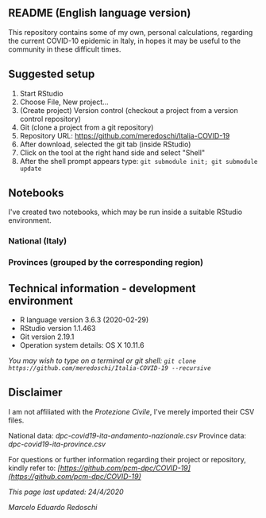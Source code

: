 ## README (English language version)

This repository contains some of my own, personal calculations, regarding the current COVID-10 epidemic in Italy,
in hopes it may be useful to the community in these difficult times.

## Suggested setup

1. Start RStudio
2. Choose File, New project...
3. (Create project) Version control (checkout a project from a version control repository)
4. Git (clone a project from a git repository)
5. Repository URL: https://github.com/meredoschi/Italia-COVID-19
6. After download, selected the git tab (inside RStudio)
7. Click on the tool at the right hand side and select "Shell"
8. After the shell prompt appears type: `git submodule init; git submodule update`

## Notebooks

I've created two notebooks, which may be run inside a suitable RStudio environment.

### National (Italy)

### Provinces (grouped by the corresponding region)

## Technical information - development environment

- R language version 3.6.3 (2020-02-29)
- RStudio version 1.1.463
- Git version 2.19.1
- Operation system details:  OS X 10.11.6

*You may wish to type on a terminal or git shell: `git clone https://github.com/meredoschi/Italia-COVID-19 --recursive`*

## Disclaimer

I am not affiliated with the *Protezione Civile*, I've merely imported their CSV files.

National data: *dpc-covid19-ita-andamento-nazionale.csv*
Province data: *dpc-covid19-ita-province.csv*

For questions or further information regarding their project or repository, kindly refer to: *[https://github.com/pcm-dpc/COVID-19](https://github.com/pcm-dpc/COVID-19)*

*This page last updated: 24/4/2020*

*Marcelo Eduardo Redoschi*
